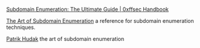 
[Subdomain Enumeration: The Ultimate Guide | 0xffsec Handbook](https://0xffsec.com/handbook/information-gathering/subdomain-enumeration/)

[The Art of Subdomain Enumeration](https://appsecco.com/books/subdomain-enumeration/)
a reference for subdomain enumeration techniques.

[Patrik Hudak](https://blog.sweepatic.com/art-of-subdomain-enumeration/)
the art of subdomain enumeration
